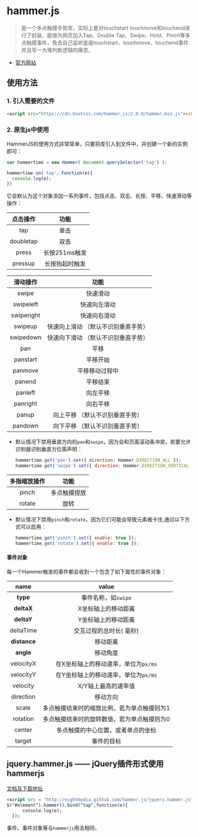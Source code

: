 # hammer.js

> 是一个多点触摸手势库，实际上是对touchstart touchmove和touchend进行了封装，能够为网页加入Tap、Double Tap、Swipe、Hold、Pinch等多点触摸事件，免去自己监听底层touchstart、touchmove、touchend事件并且写一大堆判断逻辑的痛苦。

- [官方网站](http://hammerjs.github.io/)

## 使用方法

### 1. 引入需要的文件

```html
<script src="https://cdn.bootcss.com/hammer.js/2.0.8/hammer.min.js"></script>
```

### 2. 原生js中使用

HammerJS的使用方式非常简单，只要将库引入到文件中，并创建一个新的实例即可：

```js
var hammertime = new Hammer( document.querySelector('tag') );

hammertime.on('tap'，function(e){ 
  console.log(e); 
})
```

它会默认为这个对象添加一系列事件，包括点击、双击、长按、平移、快速滑动等操作：

| 点击操作  |      功能      |
| :-------: | :------------: |
|    tap    |      单击      |
| doubletap |      双击      |
|   press   | 长按251ms触发  |
|  pressup  | 长按抬起时触发 |

|  滑动操作  |                功能                 |
| :--------: | :---------------------------------: |
|   swipe    |              快速滑动               |
| swipeleft  |            快速向左滑动             |
| swiperight |            快速向右滑动             |
|  swipeup   | 快速向上滑动 （默认不识别垂直手势） |
| swipedown  | 快速向下滑动 （默认不识别垂直手势） |
|    pan     |                平移                 |
|  panstart  |              平移开始               |
|  panmove   |           平移移动过程中            |
|   panend   |              平移结束               |
|  panleft   |              向左平移               |
|  panright  |              向右平移               |
|   panup    |   向上平移 （默认不识别垂直手势）   |
|  pandown   |   向下平移 （默认不识别垂直手势）   |

- 默认情况下禁用垂直方向的`pan`和`swipe`，因为会和页面滚动条冲突，若要允许识别器识别垂直方位需声明：

  ```js
  hammertime.get('pan').set({ direction: Hammer.DIRECTION_ALL });
  hammertime.get('swipe').set({ direction: Hammer.DIRECTION_VERTICAL });
  ```

| 多指缩放操作 |     功能     |
| :----------: | :----------: |
|    pinch     | 多点触摸捏放 |
|    rotate    |     旋转     |

- 默认情况下禁用`pinch`和`rotate`，因为它们可能会导致元素被卡住,通过以下方式可以启用：

  ```js
  hammertime.get('pinch').set({ enable: true });
  hammertime.get('rotate').set({ enable: true });
  ```

#### 事件对象

每一个Hammer触发的事件都会收到一个包含了如下属性的事件对象：

|     name     |                    value                    |
| :----------: | :-----------------------------------------: |
|   **type**   |             事件名称，如`swipe`             |
|  **deltaX**  |             X坐标轴上的移动距离             |
|  **deltaY**  |             Y坐标轴上的移动距离             |
|  deltaTime   |           交互过程的总时长( 毫秒)           |
| **distance** |                  移动距离                   |
|  **angle**   |                  移动角度                   |
|  velocityX   |    在X坐标轴上的移动速率，单位为`px/ms`     |
|  velocityY   |    在Y坐标轴上的移动速率，单位为`px/ms`     |
|   velocity   |             X/Y轴上最高的速率值             |
|  direction   |                  移动方向                   |
|    scale     | 多点触摸结束时的缩放比例，若为单点触摸则为1 |
|   rotation   | 多点触摸结束时的旋转数值，若为单点触摸则为0 |
|    center    |     多点触摸的中心位置，或者单点的坐标      |
|    target    |                 事件的目标                  |

## jquery.hammer.js —— jQuery插件形式使用hammerjs

[文档及下载地址](https://github.com/hammerjs/jquery.hammer.js)

```html
<script src = "http://eightmedia.github.com/hammer.js/jquery.hammer.js" > </script>
$("#element").hammer().bind("tap",function(e){
      console.log(e);
  });
```

事件、事件对象等与`hammerjs`用法相同，